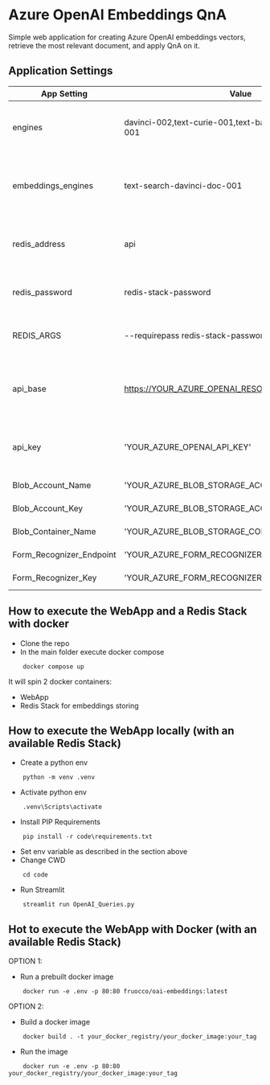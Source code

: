 # Azure OpenAI Embeddings QnA

Simple web application for creating Azure OpenAI embeddings vectors, retrieve the most relevant document, and apply QnA on it.

## Application Settings

| App Setting | Value | Note |
| --- | --- | ------------- |
|engines| davinci-002,text-curie-001,text-babbage-001,text-ada-001 | Engines deployed in your Azure OpenAI Resource |
|embeddings_engines | text-search-davinci-doc-001  | Embeddings engines deployed in your Azure OpenAI Resource |
|redis_address| api | URL for Redis Stack: "api" for docker composer |
|redis_password| redis-stack-password | OPTIONAL - Password for your Redis Stack |
|REDIS_ARGS | --requirepass redis-stack-password | OPTIONAL - Password for your Redis Stack |
|api_base | https://YOUR_AZURE_OPENAI_RESOURCE.openai.azure.com/ | Your Azure OpenAI Resource name. Get it in the [Azure Portal](https://portal.azure.com) |
|api_key| 'YOUR_AZURE_OPENAI_API_KEY' | Your Azure OpenAI Api Key. Get it in the [Azure Portal](https://portal.azure.com)|
|Blob_Account_Name| 'YOUR_AZURE_BLOB_STORAGE_ACCOUNT_NAME'| Get it in the [Azure Portal](https://portal.azure.com)|
|Blob_Account_Key| 'YOUR_AZURE_BLOB_STORAGE_ACCOUNT_KEY'| Get it in the [Azure Portal](https://portal.azure.com)|
|Blob_Container_Name| 'YOUR_AZURE_BLOB_STORAGE_CONTAINER_NAME'| Get it in the [Azure Portal](https://portal.azure.com)|
|Form_Recognizer_Endpoint| 'YOUR_AZURE_FORM_RECOGNIZER_ENDPOINT'| Get it in the [Azure Portal](https://portal.azure.com)|
|Form_Recognizer_Key| 'YOUR_AZURE_FORM_RECOGNIZER_KEY'| Get it in the [Azure Portal](https://portal.azure.com)|

## How to execute the WebApp and a Redis Stack with docker
- Clone the repo
- In the main folder execute docker compose
```
    docker compose up
```
It will spin 2 docker containers:
-   WebApp
-   Redis Stack for embeddings storing

## How to execute the WebApp locally (with an available Redis Stack)
- Create a python env
```
    python -m venv .venv
```

- Activate python env
```
    .venv\Scripts\activate
```
- Install PIP Requirements
```
    pip install -r code\requirements.txt
```
- Set env variable as described in the section above
- Change CWD
```
    cd code
```
- Run Streamlit
```
    streamlit run OpenAI_Queries.py
```

## Hot to execute the WebApp with Docker (with an available Redis Stack)
OPTION 1:
- Run a prebuilt docker image
```
    docker run -e .env -p 80:80 fruocco/oai-embeddings:latest
```

OPTION 2:
- Build a docker image
```
    docker build . -t your_docker_registry/your_docker_image:your_tag
```
- Run the image
```
    docker run -e .env -p 80:80 your_docker_registry/your_docker_image:your_tag
```